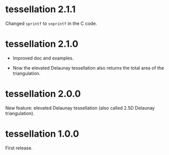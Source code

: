 # tessellation 2.1.1

Changed `sprintf` to `snprintf` in the C code.


# tessellation 2.1.0

* Improved doc and examples.

* Now the elevated Delaunay tessellation also returns the total area of the 
triangulation.


# tessellation 2.0.0

New feature: elevated Delaunay tessellation (also called 2.5D Delaunay 
triangulation).


# tessellation 1.0.0

First release.
